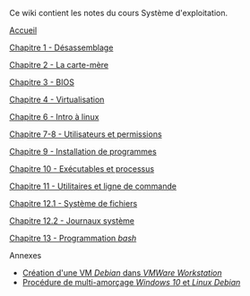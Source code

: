 Ce wiki contient les notes du cours Système d'exploitation.

[Accueil](https://github.com/MFournier88/420-113/wiki/Accueil)

[Chapitre 1 - Désassemblage](https://github.com/MFournier88/420-113/wiki/Chapitre-1)

[Chapitre 2 - La carte-mère](https://github.com/MFournier88/420-113/wiki/Chapitre-2)
  
[Chapitre 3 - BIOS](https://github.com/MFournier88/420-113/wiki/Chapitre-3)

[Chapitre 4 - Virtualisation](https://github.com/MFournier88/420-113/wiki/Chapitre-4)

[Chapitre 6 - Intro à linux](https://github.com/MFournier88/420-113/wiki/Chapitre-6)

[Chapitre 7-8 - Utilisateurs et permissions](https://github.com/MFournier88/420-113/wiki/Chapitre-7-et-8)

[Chapitre 9 - Installation de programmes](https://github.com/MFournier88/420-113/wiki/Chapitre-9)

[Chapitre 10 - Exécutables et processus](https://github.com/MFournier88/420-113/wiki/Chapitre-10)

[Chapitre 11 - Utilitaires et ligne de commande](https://github.com/MFournier88/420-113/wiki/Chapitre-11)

[Chapitre 12.1 - Système de fichiers](https://github.com/MFournier88/420-113/wiki/Chapitre-12.1)

[Chapitre 12.2 - Journaux système](https://github.com/MFournier88/420-113/wiki/Chapitre-12.2)

[Chapitre 13 - Programmation *bash*](https://github.com/MFournier88/420-113/wiki/Chapitre-13)



Annexes
+ [Création d'une VM *Debian* dans *VMWare Workstation*](https://github.com/MFournier88/420-113/wiki/Annexe1)
+ [Procédure de multi-amorçage *Windows 10* et *Linux Debian*](https://github.com/MFournier88/420-113/wiki/Annexe2)
